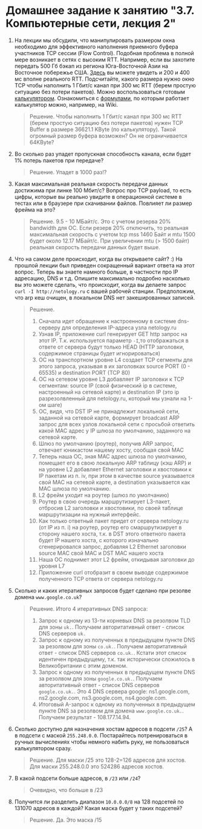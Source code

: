 # Домашнее задание к занятию "3.7. Компьютерные сети, лекция 2"

1. На лекции мы обсудили, что манипулировать размером окна необходимо для эффективного наполнения приемного буфера участников TCP сессии (Flow Control). Подобная проблема в полной мере возникает в сетях с высоким RTT. Например, если вы захотите передать 500 Гб бэкап из региона Юга-Восточной Азии на Восточное побережье США. [Здесь](https://www.cloudping.co/grid) вы можете увидеть и 200 и 400 мс вполне реального RTT. Подсчитайте, какого размера нужно окно TCP чтобы наполнить 1 Гбит/с канал при 300 мс RTT (берем простую ситуацию без потери пакетов). Можно воспользоваться готовым [калькулятором](https://www.switch.ch/network/tools/tcp_throughput/). Ознакомиться с [формулами](https://en.wikipedia.org/wiki/TCP_tuning), по которым работает калькулятор можно, например, на Wiki.
   > Решение. Чтобы наполнить 1 Гбит/с канал при 300 мс RTT (берем простую ситуацию без потери пакетов) нужен TCP Buffer в размере 36621.1 KByte (по калькулятору). Такой огромный размер буфера возможен? Он не ограничивается 64KByte? 

1. Во сколько раз упадет пропускная способность канала, если будет 1% потерь пакетов при передаче?
   > Решение. Упадет в 1000 раз!?

1. Какая максимальная реальная скорость передачи данных достижима при линке 100 Мбит/с? Вопрос про TCP payload, то есть цифры, которые вы реально увидите в операционной системе в тестах или в браузере при скачивании файлов. Повлияет ли размер фрейма на это?
   > Решение. 9.5 - 10 МБайт/с. Это с учетом резерва 20% bandwidth для ОС. Если резерв 20% отключить, то реальная максимальная скорость с учетом tcp mss 1460 Байт и mtu 1500 будет около 12.17 МБайт/с. При увеличении mtu (> 1500 байт) реальная скорость передачи данных будет выше.   

1. Что на самом деле происходит, когда вы открываете сайт? :)
На прошлой лекции был приведен сокращенный вариант ответа на этот вопрос. Теперь вы знаете намного больше, в частности про IP адресацию, DNS и т.д.
Опишите максимально подробно насколько вы это можете сделать, что происходит, когда вы делаете запрос `curl -I http://netology.ru` с вашей рабочей станции. Предположим, что arp кеш очищен, в локальном DNS нет закешированных записей.
   > Решение.
   > 1. Сначала идет обращение к настроенному в системе dns-серверу для определения IP-адреса узла netology.ru
   > 1. Узнав IP, приложение curl генерирует GET http запрос на этот IP. Т.к. используется параметр `-I`,то отображаться в ответе от сервера будут только HEAD (HTTP заголовки, содержимое страницы будет игнорироваться) 
   > 1. ОС на транспортном уровне L4 создает TCP сегменты для этого запроса, указывая в их заголовках source PORT (0 - 65535) и destination PORT (TCP 80)
   > 1. ОС на сетевом уровне L3 добавляет IP заголовки к TCP сегментам: source IP (свой физический ip в системе, настроенный на сетевой карте) и destination IP (это ip разрезолвленный для netology.ru, который мы узнали на 1-ом шаге)
   > 1. ОС, видя, что DST IP не принадлежит локальной сети, заданной на сетевой карте, формирует broadcast ARP запрос для всех узлов локальной сети с просьбой ответить какой MAC адрес у IP шлюза по умолчанию, заданного на сетевой карте.
   > 1. Шлюз по умолчанию (роутер), получив ARP запрос, отвечает юникастом нашему хосту, сообщая свой MAC
   > 1. Теперь наша ОС, зная MAC адрес шлюза по умолчанию, помещает его в свою локальную ARP таблицу (кэш ARP) и на уровне L2 добавляет Ethernet заголовки и хвостовики к IP пакетам из п. iv, при этом в качестве source указывается свой MAC на сетевой карте, а destination указывается как MAC шлюза по умолчанию.
   > 1. L2 фрейм уходит на роутер (шлюз по умолчанию)
   > 1. Роутер в свою очередь маршрутизирует L3-пакет, отбросив L2 заголовки и хвостовики, по своей таблице маршрутизации на нужный интерфейс.
   > 1. Как только ответный пакет придет от сервера netology.ru (от IP из п. i) на роутер, роутер его смаршрутизирует в сторону нашего хоста, т.к. в DST этого ответного пакета будет IP нашего хоста, с которого изначально сгенерировался запрос, добавляя L2 Ethernet заголовки source MAC свой MAC и DST MAC нашего хоста 
   > 1. Наша ОС поднимет этот L2 фрейм, откидывая заголовки до уровня L7
   > 1. Приложение curl отобразит в своем выводе содержимое полученного TCP ответа от сервера netology.ru
   

5. Сколько и каких итеративных запросов будет сделано при резолве домена `www.google.co.uk`?
   > Решение. Итого 4 итеративных DNS запроса:
   > 1. Запрос к одному из 13-ти корневых DNS за резолвом TLD для зоны `uk.`. Получаем авторитативный ответ - список DNS серверов `uk.` 
   > 1. Запрос к одному из полученных в предыдущем пункте DNS за резолвом для зоны `co.uk.`. Получаем авторитативный ответ - список DNS серверов `co.uk.`. Кстати этот список идентичен предыдущему, т.к. так исторически сложилось в Великобритании с этим доменом.
   > 1. Запрос к одному из полученных в предыдущем пункте DNS за резолвом для зоны `google.co.uk.`. Получаем авторитативный ответ - список DNS серверов `google.co.uk.`. Это 4 DNS сервера google: ns1.google.com, ns2.google.com, ns3.google.com, ns4.google.com.
   > 1. Итоговый A-запрос к одному из полученных в предыдущем пункте DNS за резолвом для домена `www.google.co.uk.`. Получаем результат - 108.177.14.94.  

5. Сколько доступно для назначения хостам адресов в подсети `/25`? А в подсети с маской `255.248.0.0`. Постарайтесь потренироваться в ручных вычислениях чтобы немного набить руку, не пользоваться калькулятором сразу.
   > Решение. Для маски /25 это 128-2=126 адресов для хостов. Для маски 255.248.0.0 это 524286 адресов хостов.

5. В какой подсети больше адресов, в `/23` или `/24`?
   > Очевидно, что больше в /23

5. Получится ли разделить диапазон `10.0.0.0/8` на 128 подсетей по 131070 адресов в каждой? Какая маска будет у таких подсетей?
   > Решение. Да. Это маска /15